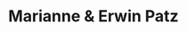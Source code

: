 ---
title: "Marianne & Erwin Patz"
url: /sankt-peter-am-ottersbach/marianne-und-erwin-patz/
shop: Metzgerei
---